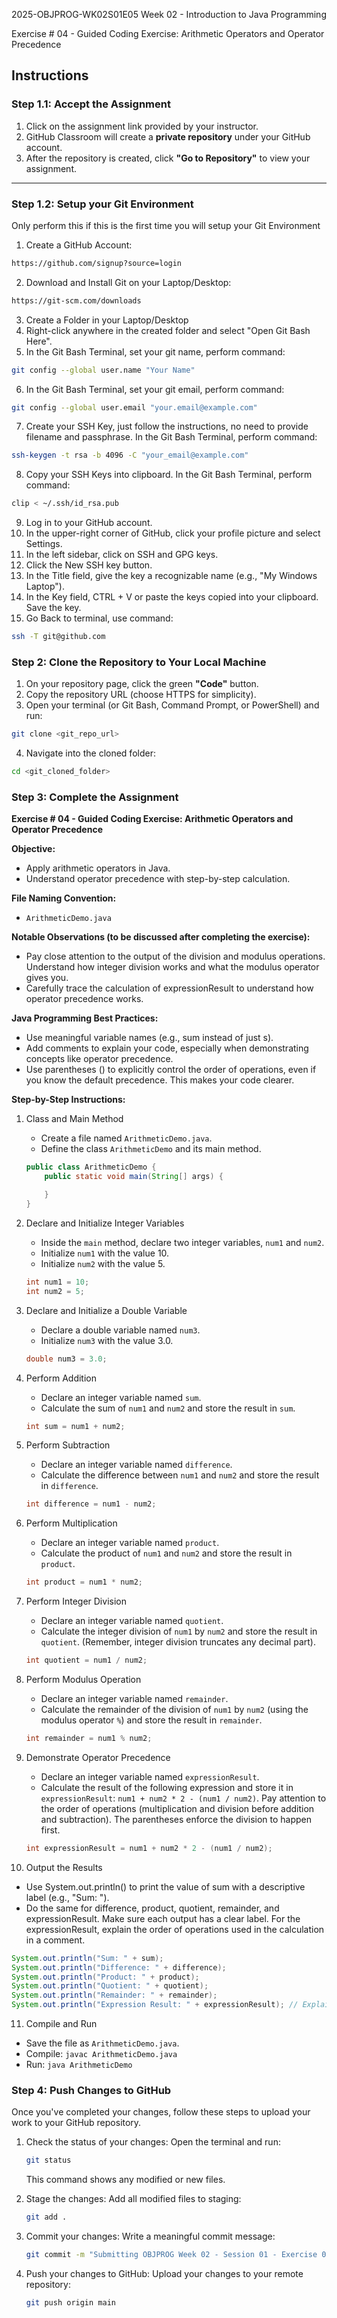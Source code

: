 2025-OBJPROG-WK02S01E05
Week 02 - Introduction to Java Programming

Exercise # 04 - Guided Coding Exercise: Arithmetic Operators and Operator Precedence

## **Instructions**

### **Step 1.1: Accept the Assignment**

   1. Click on the assignment link provided by your instructor.
   2. GitHub Classroom will create a **private repository** under your GitHub account.
   3. After the repository is created, click **"Go to Repository"** to view your assignment.

---

### **Step 1.2: Setup your Git Environment**
Only perform this if this is the first time you will setup your Git Environment

   1. Create a GitHub Account:
   ```bash
   https://github.com/signup?source=login
   ```
      
   2. Download and Install Git on your Laptop/Desktop:
   ```bash
   https://git-scm.com/downloads
   ```
   
   3. Create a Folder in your Laptop/Desktop
   4. Right-click anywhere in the created folder and select "Open Git Bash Here".
   5. In the Git Bash Terminal, set your git name, perform command:
   ```bash
   git config --global user.name "Your Name"
   ```
   
   6. In the Git Bash Terminal, set your git email, perform command:
   ```bash
   git config --global user.email "your.email@example.com"
   ```
   
   7. Create your SSH Key, just follow the instructions, no need to provide filename and passphrase. In the Git Bash Terminal, perform command:
   ```bash
   ssh-keygen -t rsa -b 4096 -C "your_email@example.com"
   ```
   
   8. Copy your SSH Keys into clipboard. In the Git Bash Terminal, perform command:
   ```bash
   clip < ~/.ssh/id_rsa.pub
   ```
   
   9. Log in to your GitHub account.
   10. In the upper-right corner of GitHub, click your profile picture and select Settings.
   11. In the left sidebar, click on SSH and GPG keys.
   12. Click the New SSH key button.
   13. In the Title field, give the key a recognizable name (e.g., "My Windows Laptop").
   14. In the Key field, CTRL + V or paste the keys copied into your clipboard. Save the key.
   15. Go Back to terminal, use command:
   ```bash
   ssh -T git@github.com
   ```

### **Step 2: Clone the Repository to Your Local Machine**

   1. On your repository page, click the green **"Code"** button.
   2. Copy the repository URL (choose HTTPS for simplicity).
   3. Open your terminal (or Git Bash, Command Prompt, or PowerShell) and run:
   
   ```bash
   git clone <git_repo_url>
   ```
   
   4. Navigate into the cloned folder:
   
   ```bash
   cd <git_cloned_folder>
   ```

### **Step 3: Complete the Assignment**

**Exercise # 04 - Guided Coding Exercise: Arithmetic Operators and Operator Precedence**

   **Objective:**
   - Apply arithmetic operators in Java.
   - Understand operator precedence with step-by-step calculation.

   **File Naming Convention:**
   - `ArithmeticDemo.java`

   **Notable Observations (to be discussed after completing the exercise):**
   - Pay close attention to the output of the division and modulus operations. Understand how integer division works and what the modulus operator gives you.
   - Carefully trace the calculation of expressionResult to understand how operator precedence works.

   **Java Programming Best Practices:**
   - Use meaningful variable names (e.g., sum instead of just s).
   - Add comments to explain your code, especially when demonstrating concepts like operator precedence.
   - Use parentheses () to explicitly control the order of operations, even if you know the default precedence. This makes your code clearer.
      
**Step-by-Step Instructions:**

1. Class and Main Method
   - Create a file named `ArithmeticDemo.java`.
   - Define the class `ArithmeticDemo` and its main method.
   ```Java
   public class ArithmeticDemo {
       public static void main(String[] args) {
   
       }
   }
   ```

2. Declare and Initialize Integer Variables
   - Inside the `main` method, declare two integer variables, `num1` and `num2`.
   - Initialize `num1` with the value 10.
   - Initialize `num2` with the value 5.
   ```Java
   int num1 = 10;
   int num2 = 5;
   ```
         
3. Declare and Initialize a Double Variable
   - Declare a double variable named `num3`.
   - Initialize `num3` with the value 3.0.
   ```Java
   double num3 = 3.0;
   ```

4. Perform Addition
   - Declare an integer variable named `sum`.
   - Calculate the sum of `num1` and `num2` and store the result in `sum`.
   ```Java
   int sum = num1 + num2;
   ```
   
5. Perform Subtraction
   - Declare an integer variable named `difference`.
   - Calculate the difference between `num1` and `num2` and store the result in `difference`.
   ```Java
   int difference = num1 - num2;
   ```
   
6. Perform Multiplication
   - Declare an integer variable named `product`.
   - Calculate the product of `num1` and `num2` and store the result in `product`.
   ```Java
   int product = num1 * num2;
   ```
   
7. Perform Integer Division
   - Declare an integer variable named `quotient`.
   - Calculate the integer division of `num1` by `num2` and store the result in `quotient`.  (Remember, integer division truncates any decimal part).
   ```Java
   int quotient = num1 / num2;
   ```

8. Perform Modulus Operation
   - Declare an integer variable named `remainder`.
   - Calculate the remainder of the division of `num1` by `num2` (using the modulus operator `%`) and store the result in `remainder`.
   ```Java
   int remainder = num1 % num2;
   ```

9. Demonstrate Operator Precedence
   - Declare an integer variable named `expressionResult`.
   - Calculate the result of the following expression and store it in `expressionResult`: `num1 + num2 * 2 - (num1 / num2)`.  Pay attention to the order of operations (multiplication and division before addition and subtraction). The parentheses enforce the division to happen first.
   ```Java
   int expressionResult = num1 + num2 * 2 - (num1 / num2);
   ```

10. Output the Results
   - Use System.out.println() to print the value of sum with a descriptive label (e.g., "Sum: ").
   - Do the same for difference, product, quotient, remainder, and expressionResult.  Make sure each output has a clear label.  For the expressionResult, explain the order of operations used in the calculation in a comment.
   ```Java
   System.out.println("Sum: " + sum);
   System.out.println("Difference: " + difference);
   System.out.println("Product: " + product);
   System.out.println("Quotient: " + quotient);
   System.out.println("Remainder: " + remainder);
   System.out.println("Expression Result: " + expressionResult); // Explain order of operations
   ```

11. Compile and Run
   - Save the file as `ArithmeticDemo.java`.
   - Compile: `javac ArithmeticDemo.java`
   - Run: `java ArithmeticDemo`

### **Step 4: Push Changes to GitHub**
Once you've completed your changes, follow these steps to upload your work to your GitHub repository.

1. Check the status of your changes:
   Open the terminal and run:
   
   ```bash
   git status
   ```
   This command shows any modified or new files.
   
2. Stage the changes:
   Add all modified files to staging:
   
   ```bash
   git add .
   ```
   
3. Commit your changes:
   Write a meaningful commit message:
   
   ```bash
   git commit -m "Submitting OBJPROG Week 02 - Session 01 - Exercise 04"
   ```
   
4. Push your changes to GitHub:
   Upload your changes to your remote repository:
   
   ```bash
   git push origin main
   ```
